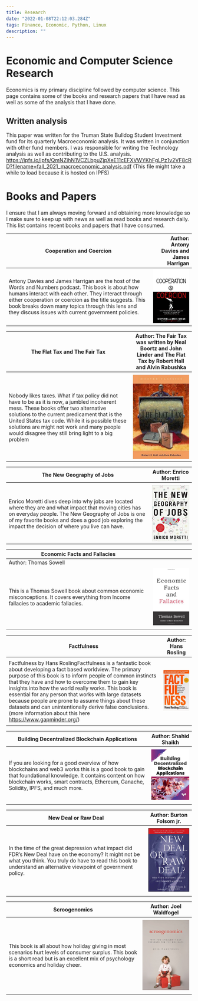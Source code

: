 ```yaml
---
title: Research
date: "2022-01-08T22:12:03.284Z"
tags: Finance, Economic, Python, Linux
description: ""
---
```


# Economic and Computer Science Research
Economics is my primary discipline followed by computer science. This page  contains some of the books and research papers that I have read as well as some of the analysis that I have done.


## Written analysis
This paper was written for the Truman State Bulldog Student Investment fund for its quarterly Macroeconomic analysis. It was written in conjunction with other fund members. I was responsible for writing the Technology analysis as well as contributing to the U.S. analysis.
https://ipfs.io/ipfs/QmNZihN1VCZLbpuZjpXeE11cEFXVWYKhFgLPz1v2VF8cRD?filename=fall_2021_macroeconomic_analysis.pdf (This file might take a while to load because it is hosted on IPFS)


# Books and Papers
I ensure that I am always moving forward and obtaining more knowledge so I make sure to keep up with news as well as read books and research daily. This list contains recent books and papers that I have consumed.




| Cooperation and Coercion | Author: Antony Davies and James Harrigan |
| -------------------- | -----------: |
|   Antony Davies and James Harrigan are the host of the Words and Numbers podcast. This book is about how humans interact with each other. They interact through either cooperation or coercion as the title suggests. This book breaks down many topics through this lens and they discuss issues with current government policies.   |![Cooperation and Coercion](./cc.jpg) |


| The Flat Tax and The Fair Tax      | Author: The Fair Tax was written by Neal Boortz and John Linder and The Flat Tax by Robert Hall and Alvin Rabushka   |
| ----------- | ----------- |
|        |        |
| Nobody likes taxes. What if tax policy did not have to be as it is now, a jumbled incoherent mess. These books offer two alternative solutions to the current predicament that is the United States tax code. While it is possible these solutions are might not work and many people would disagree they still bring light to a big problem   | ![](./flat.jpg)


| The New Geography of Jobs       | Author: Enrico Moretti |
| ----------- | ----------- |
|        |        |
| Enrico Moretti dives deep into why jobs are located where they are and what impact that  moving cities has on everyday people. The New Geography of Jobs is one of my favorite books and does a good job exploring the impact the decision of where you live can have.| ![](./geography.jpg)|

| Economic Facts and Fallacies     |  |
| ----------- | ----------- |
|  Author: Thomas Sowell       |        |
| This is a Thomas Sowell book about common economic misconceptions. It covers everything from Income fallacies to academic fallacies.| ![](./facts_and.jpg)
        |

| Factfulness      | Author: Hans Rosling |
| ----------- | ----------- |
|        |        |
|  Factfulness by Hans RoslingFactfulness is a fantastic book about developing a fact based worldview. The primary purpose of this book is to inform people of common instincts that they have and how to overcome them to gain key insights into how the world really works. This book is essential for any person that works with large datasets because people are prone to assume things about these datasets and can unintentionally derive false conclusions.(more information about this here https://www.gapminder.org/)   | ![](./Factfulness.jpg)
        |


| Building Decentralized Blockchain Applications      | Author: Shahid Shaikh |
| ----------- | ----------- |
|        |        |
| If you are looking for a good overview of how blockchains and web3 works this is a good book to gain that foundational knowledge. It contains content on how blockchain works, smart contracts, Ethereum, Ganache, Solidity, IPFS, and much more.   | ![](./blockchain.jpg)
        |

  | New Deal or Raw Deal      | Author: Burton Folsom jr. |
| ----------- | ----------- |
|         |        |
| In the time of the great depression what impact did FDR’s New Deal have on the economy? It might not be what you think. You truly do have to read this book to understand an alternative viewpoint of government policy.| ![](./new_deal.jpg)
        |      

| Scroogenomics      | Author: Joel Waldfogel |
| ----------- | ----------- |
|        |        |
| This book is all about how holiday giving in most scenarios hurt levels of consumer surplus. This book is a short read but is an excellent mix of psychology economics and holiday cheer.   | ![](./Scrooge.jpg)
        |